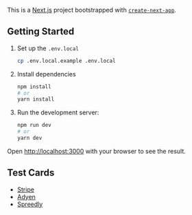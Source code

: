 This is a [Next.js](https://nextjs.org/) project bootstrapped with [`create-next-app`](https://github.com/vercel/next.js/tree/canary/packages/create-next-app).

## Getting Started

1. Set up the `.env.local`
    ```bash
    cp .env.local.example .env.local
    ```
2. Install dependencies
    ```bash
    npm install
    # or
    yarn install
    ```
3. Run the development server:
    ```bash
    npm run dev
    # or
    yarn dev
    ```

Open [http://localhost:3000](http://localhost:3000) with your browser to see the result.

## Test Cards

- [Stripe](https://stripe.com/docs/payments/3d-secure#three-ds-cards)
- [Adyen](https://docs.adyen.com/development-resources/testing/test-card-numbers#test-3d-secure-2-authentication)
- [Spreedly](https://docs.spreedly.com/reference/test-data/)
